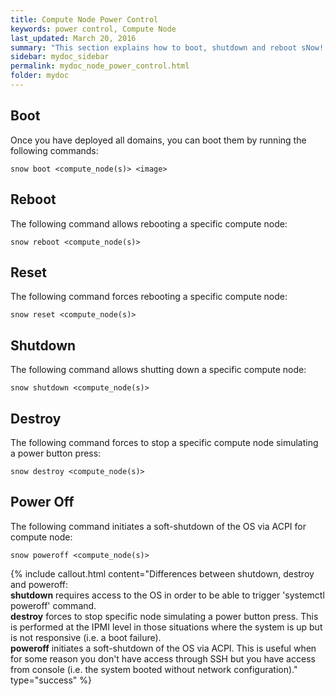 ```yaml
---
title: Compute Node Power Control
keywords: power control, Compute Node
last_updated: March 20, 2016
summary: "This section explains how to boot, shutdown and reboot sNow! Compute Nodes"
sidebar: mydoc_sidebar
permalink: mydoc_node_power_control.html
folder: mydoc
---
```


## Boot
Once you have deployed all domains, you can boot them by running the following commands:
```
snow boot <compute_node(s)> <image>
```

## Reboot
The following command allows rebooting a specific compute node:
```
snow reboot <compute_node(s)>
```
## Reset
The following command forces rebooting a specific compute node:
```
snow reset <compute_node(s)>
```
## Shutdown
The following command allows shutting down a specific compute node:
```
snow shutdown <compute_node(s)>
```
## Destroy
The following command forces to stop a specific compute node simulating a power button press:
```
snow destroy <compute_node(s)>
```
## Power Off
The following command initiates a soft-shutdown of the OS via ACPI for compute node:
```
snow poweroff <compute_node(s)>
```

{% include callout.html content="Differences between shutdown, destroy and poweroff: <br>**shutdown** requires access to the OS in order to be able to trigger 'systemctl poweroff' command. <br>**destroy** forces to stop specific node simulating a power button press. This is performed at the IPMI level in those situations where the system is up but is not responsive (i.e. a boot failure).<br>**poweroff** initiates a soft-shutdown of the OS via ACPI. This is useful when for some reason you don't have access through SSH but you have access from console (i.e. the system booted without network configuration)." type="success" %}
